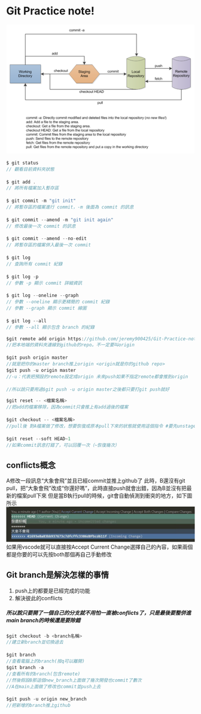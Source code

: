 # Git Practice note!
![alt text](image-1.png)
```c
$ git status
// 觀看目前資料夾狀態

$ git add .
// 將所有檔案加入暫存區

$ git commit -m "git init"
// 將暫存區的檔案進行 commit，-m 後面為 commit 的訊息

$ git commit --amend -m "git init again"
// 修改最後一次 commit 的訊息

$ git commit --amend --no-edit
// 將暫存區的檔案併入最後一次 commit

$ git log
// 查詢所有 commit 紀錄

$ git log -p
// 參數 -p 顯示 commit 詳細資訊

$ git log --oneline --graph
// 參數 --oneline 顯示更精簡的 commit 紀錄
// 參數 --graph 顯示 commit 線圖

$ git log --all
// 參數 --all 顯示包含 branch 的紀錄
```
```c
$git remote add origin https://github.com/jeremy900425/Git-Practice-note.git
//把本地端的資料夾連線到github的repo。不一定要叫origin

$git push origin master
//就是把你的master branch推上origin <origin就是你的github repo>
$git push -u origin master
//-u：代表把預設的remote設定成origin 未來push如果不指定remote都會推到origin

//所以說只要用過$git push -u origin master之後都只要打git push就好
```

```c
$git reset -- <檔案名稱>
//把add的檔案移除，因為commit只會推上有add過後的檔案

$git checkout -- <檔案名稱>
//pull後 對A檔案做了修改，想要恢復成原本pull下來的狀態就使用這個指令 #要先unstage

$git reset --soft HEAD~1
//如果commit訊息打錯了，可以回覆一次（~恢復幾次）
```

## conflicts概念
A修改一段訊息“大象會飛”並且已經commit並推上github了
此時，B還沒有git pull，把“大象會飛”改成“你還好嗎”，此時直接push就會出錯，因為B並沒有把最新的檔案pull下來
但是當B執行pull的時候，git會自動偵測到衝突的地方，如下圖所示
![alt text](image.png)
如果用vscode就可以直接按Accept Current Change選擇自己的內容，如果兩個都是你要的可以先按both那個再自己手動修改

## Git branch是解決怎樣的事情
1. push上的都要是已經完成的功能
2. 解決彼此的conflicts
##### 所以說只要開了一個自己的分支就不用怕一直被conflicts了，只是最後要整併進main branch的時候還是要除錯

```c
$git checkout -b <branch名稱>
//建立新branch並切換過去

$git branch
//查看電腦上的branch(按q可以離開)
$git branch -a
//查看所有的branch(包含remote)
//然後假設B那這個new_branch上面做了幾次開發也commit了數次
//A在main上面做了修改也commit並push上去

$git push -u origin new_branch
//把新增的branch推上github
```